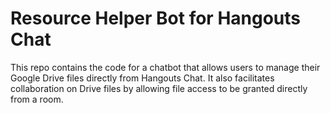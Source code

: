 # Resource Helper Bot for Hangouts Chat

This repo contains the code for a chatbot that allows users to manage their Google Drive files directly from Hangouts Chat. It also facilitates collaboration on Drive files by allowing file access to be granted directly from a room.
